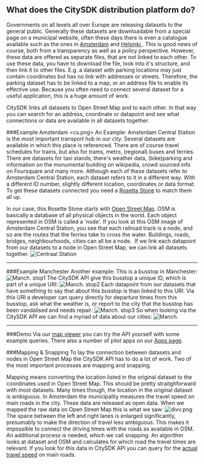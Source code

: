 ## What does the CitySDK distribution platform do?
Governments on all levels all over Europe are releasing datasets to the general public. Generally these datasets are downloadable from a special page on a municipal website, often these days there is even a catalogue available such as the ones in [Amsterdam](http://amsterdamopendata.nl) and [Helsinki ](http://www.hri.fi/en/data-search/). This is good news of course, both from a transparency as well as a policy perspective.
However, these data are offered as separate files, that are not linked to each other. To use these data, you have to download the file, look into it's structure, and then link it to other files. E.g. a dataset with parking locations may just contain coordinates but has no link with addresses or streets. Therefore, the parking dataset has to be linked to a map, or an address file to enable its effective use. Because you often need to connect several dataset for a useful application, this is a huge amount of work.

CitySDK links all datasets to Open Street Map and to each other. In that way you can search for an address, coordinate or datapoint and see what connections or data are available in all datasets together.

###Example Amsterdam
<cs.png>
An Example: Amsterdam Central Station is the most important transport hub in our city. Several datasets are available in which this place is referenced. There are of course travel schedules for trains, but also for trams, metro, (regional) buses and ferries. There are datasets for taxi stands, there's weather data, (bike)parking and information on the monumental building on wikipedia, crowd sourced info on Foursquare and many more. Although each of these datasets refer to Amsterdam Central Station, each dataset refers to it in a different way. With a different ID number, slightly different location, coordinates or data format. To get these datasets connected you need a [Rosetta Stone](http://en.wikipedia.org/wiki/Rosetta_Stone) to match them all up.

In our case, this Rosette Stone starts with [Open Street Map](http://openstreetmap.org). OSM is basically a database of all physical objects in the world. Each object represented in OSM is called a 'node'. If you look at this OSM image of Amsterdam Central Station, you see that each railroad track is a node, and so are the routes that the ferries take to cross the water. Buildings, roads, bridges, neighbourhoods, cities can all be a node. 
If we link each datapoint from our datasets to a node in Open Street Map, we can link all datasets together.
![Centraal Station](/img/cs.png)


<hr/>

###Example Manchester
Another example: This is a busstop in Manchester: ![Manch. stop1](/img/stop1.png)
The CitySDK API give this busstop a unique ID, which is part of a unique URI:
![Manch. stop2](/img/stop2.png)
Each datapoint from our datasets that have something to say that about this busstop is than linked to this URI. Via this URI a developer can query directly for departure times from this busstop, ask what the weather is, or report to the city that the busstop has been vandalised and needs repair:
![Manch. stop3](/img/stop3.png)
So when looking via the CitySDK API we can find a myriad of data about our cities:
![Manch.](/img/manchester.png)

<hr/>

###Demo
Via our <a href="map">map viewer</a> you can try the API yourself with some example queries. There also a number of pilot apps on our <a href="apps">Apps page</a>.

###Mapping & Snapping
To lay the connection between datasets and nodes in Open Street Map the CitySDK API has to do a lot of work. Two of the most important processes are mapping and snapping.

Mapping means converting the location listed in the original dataset to the coordinates used in Open Street Map. This should be pretty straitghforward with most datasets. Many times though, the location in the original dataset is ambiguous. In Amsterdam the municipality measures the travel speed on main roads in the city. These data are released as open data. When we mapped the raw data on Open Street Map this is what we saw:
![divv.png](/img/divv1.png)
The space between the left and right lanes is enlarged significantly, presumably to make the direction of travel less ambiguous. This makes it impossible to connect the driving times with the roads as available in OSM. An additional process is needed, which we call snapping. An algorithm looks at dataset and OSM and calculates for which road the travel times are relevant. If you look for this data in CitySDK API you can query for the [actual travel speed](/map#nodes?layer=divv.traffic) on main roads.


